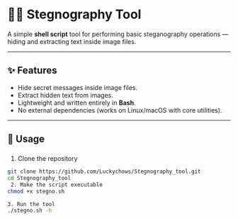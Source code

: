 # 🕵️‍♂️ Stegnography Tool

A simple **shell script** tool for performing basic steganography operations — hiding and extracting text inside image files.

---

## ✨ Features
- Hide secret messages inside image files.
- Extract hidden text from images.
- Lightweight and written entirely in **Bash**.
- No external dependencies (works on Linux/macOS with core utilities).

---

## 🚀 Usage

###
1. Clone the repository
```bash
git clone https://github.com/Luckychows/Stegnography_tool.git
cd Stegnography_tool
 2. Make the script executable
chmod +x stegno.sh

3. Run the tool
./stegno.sh -h
